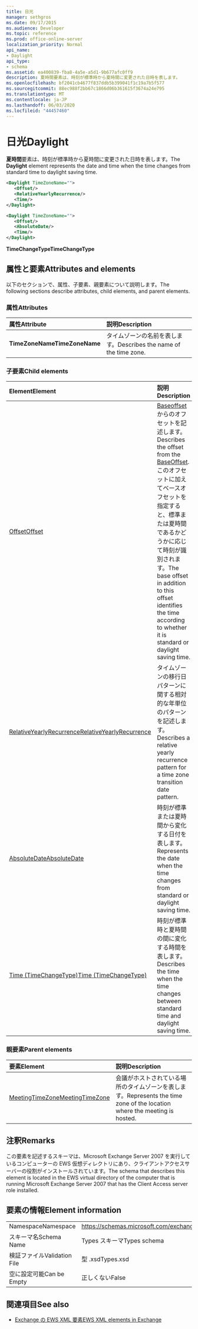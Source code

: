```yaml
---
title: 日光
manager: sethgros
ms.date: 09/17/2015
ms.audience: Developer
ms.topic: reference
ms.prod: office-online-server
localization_priority: Normal
api_name:
- Daylight
api_type:
- schema
ms.assetid: ea400839-fba8-4a5e-a5d1-9b677afc0ff9
description: 夏時間要素は、時刻が標準時から夏時間に変更された日時を表します。
ms.openlocfilehash: bf2041cb4677f837ddb5b399041f1c19a7b5f577
ms.sourcegitcommit: 88ec988f2bb67c1866d06b361615f3674a24e795
ms.translationtype: MT
ms.contentlocale: ja-JP
ms.lasthandoff: 06/03/2020
ms.locfileid: "44457460"
---
```

# <a name="daylight"></a><span data-ttu-id="91c13-103">日光</span><span class="sxs-lookup"><span data-stu-id="91c13-103">Daylight</span></span>

<span data-ttu-id="91c13-104">**夏時間**要素は、時刻が標準時から夏時間に変更された日時を表します。</span><span class="sxs-lookup"><span data-stu-id="91c13-104">The **Daylight** element represents the date and time when the time changes from standard time to daylight saving time.</span></span> 
  
```xml
<Daylight TimeZoneName="">
   <Offset/>
   <RelativeYearlyRecurrence/>
   <Time/>
</Daylight>
```

```xml
<Daylight TimeZoneName="">
   <Offset/>
   <AbsoluteDate/>
   <Time/>
</Daylight>
```

<span data-ttu-id="91c13-105">**TimeChangeType**</span><span class="sxs-lookup"><span data-stu-id="91c13-105">**TimeChangeType**</span></span>

## <a name="attributes-and-elements"></a><span data-ttu-id="91c13-106">属性と要素</span><span class="sxs-lookup"><span data-stu-id="91c13-106">Attributes and elements</span></span>

<span data-ttu-id="91c13-107">以下のセクションで、属性、子要素、親要素について説明します。</span><span class="sxs-lookup"><span data-stu-id="91c13-107">The following sections describe attributes, child elements, and parent elements.</span></span>
  
### <a name="attributes"></a><span data-ttu-id="91c13-108">属性</span><span class="sxs-lookup"><span data-stu-id="91c13-108">Attributes</span></span>

|<span data-ttu-id="91c13-109">**属性**</span><span class="sxs-lookup"><span data-stu-id="91c13-109">**Attribute**</span></span>|<span data-ttu-id="91c13-110">**説明**</span><span class="sxs-lookup"><span data-stu-id="91c13-110">**Description**</span></span>|
|:-----|:-----|
|<span data-ttu-id="91c13-111">**TimeZoneName**</span><span class="sxs-lookup"><span data-stu-id="91c13-111">**TimeZoneName**</span></span> <br/> |<span data-ttu-id="91c13-112">タイムゾーンの名前を表します。</span><span class="sxs-lookup"><span data-stu-id="91c13-112">Describes the name of the time zone.</span></span>  <br/> |
   
### <a name="child-elements"></a><span data-ttu-id="91c13-113">子要素</span><span class="sxs-lookup"><span data-stu-id="91c13-113">Child elements</span></span>

|<span data-ttu-id="91c13-114">**Element**</span><span class="sxs-lookup"><span data-stu-id="91c13-114">**Element**</span></span>|<span data-ttu-id="91c13-115">**説明**</span><span class="sxs-lookup"><span data-stu-id="91c13-115">**Description**</span></span>|
|:-----|:-----|
|[<span data-ttu-id="91c13-116">Offset</span><span class="sxs-lookup"><span data-stu-id="91c13-116">Offset</span></span>](offset.md) <br/> |<span data-ttu-id="91c13-117">[Baseoffset](baseoffset.md)からのオフセットを記述します。</span><span class="sxs-lookup"><span data-stu-id="91c13-117">Describes the offset from the [BaseOffset](baseoffset.md).</span></span> <span data-ttu-id="91c13-118">このオフセットに加えてベースオフセットを指定すると、標準または夏時間であるかどうかに応じて時刻が識別されます。</span><span class="sxs-lookup"><span data-stu-id="91c13-118">The base offset in addition to this offset identifies the time according to whether it is standard or daylight saving time.</span></span>  <br/> |
|[<span data-ttu-id="91c13-119">RelativeYearlyRecurrence</span><span class="sxs-lookup"><span data-stu-id="91c13-119">RelativeYearlyRecurrence</span></span>](relativeyearlyrecurrence.md) <br/> |<span data-ttu-id="91c13-120">タイムゾーンの移行日パターンに関する相対的な年単位のパターンを記述します。</span><span class="sxs-lookup"><span data-stu-id="91c13-120">Describes a relative yearly recurrence pattern for a time zone transition date pattern.</span></span>  <br/> |
|[<span data-ttu-id="91c13-121">AbsoluteDate</span><span class="sxs-lookup"><span data-stu-id="91c13-121">AbsoluteDate</span></span>](absolutedate.md) <br/> |<span data-ttu-id="91c13-122">時刻が標準または夏時間から変化する日付を表します。</span><span class="sxs-lookup"><span data-stu-id="91c13-122">Represents the date when the time changes from standard or daylight saving time.</span></span>  <br/> |
|[<span data-ttu-id="91c13-123">Time (TimeChangeType)</span><span class="sxs-lookup"><span data-stu-id="91c13-123">Time (TimeChangeType)</span></span>](time-timechangetype.md) <br/> |<span data-ttu-id="91c13-124">時刻が標準時と夏時間の間に変化する時間を表します。</span><span class="sxs-lookup"><span data-stu-id="91c13-124">Describes the time when the time changes between standard time and daylight saving time.</span></span>  <br/> |
   
### <a name="parent-elements"></a><span data-ttu-id="91c13-125">親要素</span><span class="sxs-lookup"><span data-stu-id="91c13-125">Parent elements</span></span>

|<span data-ttu-id="91c13-126">**要素**</span><span class="sxs-lookup"><span data-stu-id="91c13-126">**Element**</span></span>|<span data-ttu-id="91c13-127">**説明**</span><span class="sxs-lookup"><span data-stu-id="91c13-127">**Description**</span></span>|
|:-----|:-----|
|[<span data-ttu-id="91c13-128">MeetingTimeZone</span><span class="sxs-lookup"><span data-stu-id="91c13-128">MeetingTimeZone</span></span>](meetingtimezone.md) <br/> |<span data-ttu-id="91c13-129">会議がホストされている場所のタイムゾーンを表します。</span><span class="sxs-lookup"><span data-stu-id="91c13-129">Represents the time zone of the location where the meeting is hosted.</span></span>  <br/> |
   
## <a name="remarks"></a><span data-ttu-id="91c13-130">注釈</span><span class="sxs-lookup"><span data-stu-id="91c13-130">Remarks</span></span>

<span data-ttu-id="91c13-131">この要素を記述するスキーマは、Microsoft Exchange Server 2007 を実行しているコンピューターの EWS 仮想ディレクトリにあり、クライアントアクセスサーバーの役割がインストールされています。</span><span class="sxs-lookup"><span data-stu-id="91c13-131">The schema that describes this element is located in the EWS virtual directory of the computer that is running Microsoft Exchange Server 2007 that has the Client Access server role installed.</span></span>
  
## <a name="element-information"></a><span data-ttu-id="91c13-132">要素の情報</span><span class="sxs-lookup"><span data-stu-id="91c13-132">Element information</span></span>

|||
|:-----|:-----|
|<span data-ttu-id="91c13-133">Namespace</span><span class="sxs-lookup"><span data-stu-id="91c13-133">Namespace</span></span>  <br/> |https://schemas.microsoft.com/exchange/services/2006/types  <br/> |
|<span data-ttu-id="91c13-134">スキーマ名</span><span class="sxs-lookup"><span data-stu-id="91c13-134">Schema Name</span></span>  <br/> |<span data-ttu-id="91c13-135">Types スキーマ</span><span class="sxs-lookup"><span data-stu-id="91c13-135">Types schema</span></span>  <br/> |
|<span data-ttu-id="91c13-136">検証ファイル</span><span class="sxs-lookup"><span data-stu-id="91c13-136">Validation File</span></span>  <br/> |<span data-ttu-id="91c13-137">型 .xsd</span><span class="sxs-lookup"><span data-stu-id="91c13-137">Types.xsd</span></span>  <br/> |
|<span data-ttu-id="91c13-138">空に設定可能</span><span class="sxs-lookup"><span data-stu-id="91c13-138">Can be Empty</span></span>  <br/> |<span data-ttu-id="91c13-139">正しくない</span><span class="sxs-lookup"><span data-stu-id="91c13-139">False</span></span>  <br/> |
   
## <a name="see-also"></a><span data-ttu-id="91c13-140">関連項目</span><span class="sxs-lookup"><span data-stu-id="91c13-140">See also</span></span>

- [<span data-ttu-id="91c13-141">Exchange の EWS XML 要素</span><span class="sxs-lookup"><span data-stu-id="91c13-141">EWS XML elements in Exchange</span></span>](ews-xml-elements-in-exchange.md)

